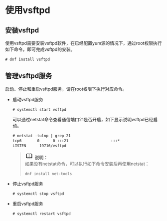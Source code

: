 # 使用vsftpd<a name="ZH-CN_TOPIC_0229622800"></a>

## 安装vsftpd<a name="section99431953811"></a>

使用vsftpd需要安装vsftpd软件，在已经配置yum源的情况下，通过root权限执行如下命令，即可完成vsftpd的安装。

```
# dnf install vsftpd
```

## 管理vsftpd服务<a name="section1731910191272"></a>

启动、停止和重启vsftpd服务，请在root权限下执行对应命令。

-   启动vsftpd服务

    ```
    # systemctl start vsftpd
    ```

    可以通过netstat命令查看通信端口21是否开启，如下显示说明vsftpd已经启动。

    ```
    # netstat -tulnp | grep 21
    tcp6       0      0 :::21                   :::*                    LISTEN      19716/vsftpd
    ```

    >![](public_sys-resources/icon-note.gif) **说明：**   
    >如果没有netstat命令，可以执行如下命令安装后再使用netstat：  
    >```  
    >dnf install net-tools  
    >```  

-   停止vsftpd服务

    ```
    # systemctl stop vsftpd
    ```


-   重启vsftpd服务

    ```
    # systemctl restart vsftpd
    ```


